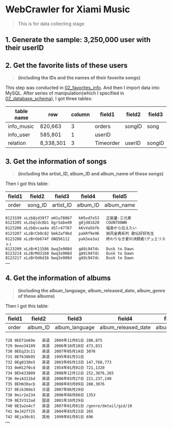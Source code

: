 # WebCrawler for Xiami Music

> This is for data collecting stage

## 1. Generate the sample: 3,250,000 user with their userID

## 2. Get the favorite lists of these users

> **(including the IDs and the names of their favorite songs)**

This step was conducted in [02_favorites_info](https://github.com/Vida42/XiamiMusicAnalysis/tree/master/01_data_prep/02_favorites_info). And then I import data into MySQL. After series of manipulation(which I specified in [02_database_schema]()), I got three tables:


|table name|row|column|field1|field2|field3|
|---|---|---|---|---|---|
|info_music  |820,663  |3 |orders   |songID|song    |
|info_user   |585,801  |1 |userID   |      |        |
|relation    |8,338,301|3 |Timeorder|userID|songID  |

## 3. Get the information of songs


> **(including the artist_ID, album_ID and album_name of these songs)**

Then I got this table:

|field1|field2|field3|field4|field5|
|---|---|---|---|---|
|order|song_ID|artist_ID|album_ID|album_name|

```
8123199	xLzbQid39f7	eH1u78067	kH5vd7e53	正能量·三元素
8123205	xLzbqldc8b1	bgrSabed9	g8jd81620	COUNTDOWN
8123206	xLzbQvcaa4a	dSlr47767	kKvVa5bfb	福島から伝えたい
8123207	xLzBrCb0c82	bmk2af9bd	pakRf9e96	丽风金典系列 歌坛好好先生
8123208	xLzBrGb674f	GNQ56112	pakSea3a1	終わりなき愛の決闘者(デュエリスト)
8123209	xLzBrK11586	bwqIe908d	gA9i947dc	Dusk to Dawn
8123214	xLzBrMd31b0	bwqIe908d	gA9i947dc	Dusk to Dawn
8123217	xLzBrOd6d1b	bwqIe908d	gA9i947dc	Dusk to Dawn
……
```

## 4. Get the information of albums


> **(including the album_language, album_released_date, album_genre of these albums)**


Then I got this table:

|field1|field2|field3|field4|field5|
|---|---|---|---|---|
|order|album_ID|album_language|album_released_date|album_genre|



```
728	0EEf2e69e	英语	2004年11月01日	280,875
729	0eeo34109	英语	2006年10月10日	473,831
730	0EEq33c11	英语	2007年05月14日	3076
731	0Ef630b95	英语	1995年01月31日	
732	0Eg8330e5	英语	2003年05月13日	147,768,773
733	0eH12f0cd	英语	1954年01月01日	721,1320
734	0Eh433809	英语	2008年12月12日	252,3076,265
736	0eiA321bd	英语	2006年03月27日	221,237,240
735	0EhN30acb	英语	2008年03月09日	280,3076
737	0Eik30de3	日语	2007年06月29日	
738	0eir2e234	英语	2006年08月08日	1353
739	0EIV313ad	国语	2001年10月29日	
740	0EIw2e4cf	英语	2007年01月01日	/genre/detail/gid/10
741	0eJ42f725	英语	2004年03月23日	265
742	0Eja30c81	其他	1999年01月01日	696
……
```
